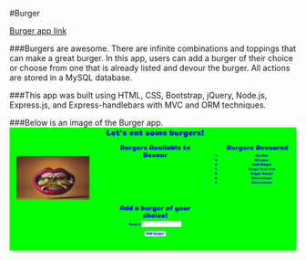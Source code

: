 #Burger

[Burger app link](https://glacial-river-13288.herokuapp.com/burgers)

###Burgers are awesome. There are infinite combinations and toppings that can make a great burger. In this app, users can add a burger of their choice or choose from one that is already listed and devour the burger. All actions are stored in a MySQL database.

###This app was built using HTML, CSS, Bootstrap, jQuery, Node.js, Express.js, and Express-handlebars with MVC and ORM techniques.

###Below is an image of the Burger app.
![Burger app](public/assets/img/burger.png)